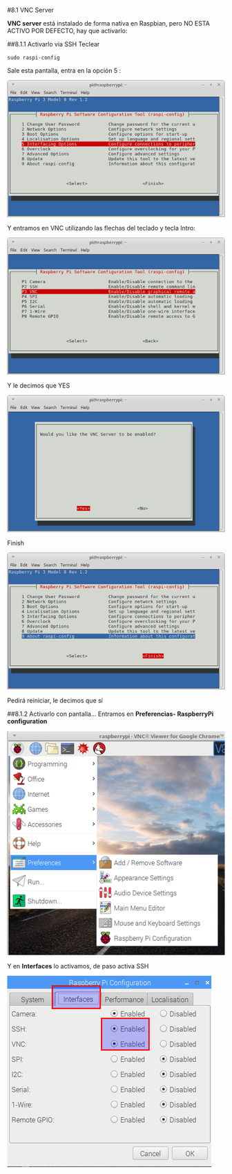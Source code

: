 #8.1 VNC Server

**VNC server** está instalado de forma nativa en Raspbian, pero NO ESTA ACTIVO POR DEFECTO, hay que activarlo:

##8.1.1 Activarlo via SSH
Teclear



```
sudo raspi-config
```



Sale esta pantalla, entra en la opción 5 :

![](/assets/raspi-config.png)

Y entramos en VNC utilizando las flechas del teclado y tecla Intro:

![](/assets/vnc-activar.png)

Y le decimos que YES

![](/assets/activar-vnc-yes.png)

Finish

![](/assets/finish-raspi-config.png)

Pedirá reiniciar, le decimos que sí

##8.1.2 Activarlo con pantalla...
Entramos en **Preferencias- RaspberryPi configuration**

![](/assets/Selection_040.png)

Y en **Interfaces** lo activamos, de paso activa SSH

![](/assets/Selection_041.png)

